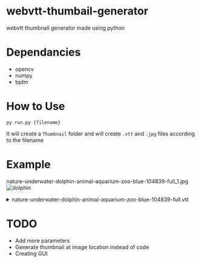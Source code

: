 # webvtt-thumbail-generator
webvtt thumbnail generator made using python

# Dependancies
- opencv
- numpy
- tqdm 

# How to Use

    py run.py {filename}
  
It will create a `Thumbnail` folder and will create `.vtt` and `.jpg` files according to the filename

# Example
nature-underwater-dolphin-animal-aquarium-zoo-blue-104839-full_1.jpg
![dolphin](https://cdn.jsdelivr.net/gh/calvinanto/webvtt-thumbail-generator/Example/nature-underwater-dolphin-animal-aquarium-zoo-blue-104839-full_1.jpg)

<details>
<summary>nature-underwater-dolphin-animal-aquarium-zoo-blue-104839-full.vtt</summary>
  
    WEBVTT

    00:00:00.000 --> 00:00:01.000
    nature-underwater-dolphin-animal-aquarium-zoo-blue-104839-full_1.jpg#xywh=0,0,426,240

    00:00:01.000 --> 00:00:02.000
    nature-underwater-dolphin-animal-aquarium-zoo-blue-104839-full_1.jpg#xywh=426,0,426,240

    00:00:02.000 --> 00:00:03.000
    nature-underwater-dolphin-animal-aquarium-zoo-blue-104839-full_1.jpg#xywh=852,0,426,240

    00:00:03.000 --> 00:00:04.000
    nature-underwater-dolphin-animal-aquarium-zoo-blue-104839-full_1.jpg#xywh=1278,0,426,240

    00:00:04.000 --> 00:00:05.000
    nature-underwater-dolphin-animal-aquarium-zoo-blue-104839-full_1.jpg#xywh=1704,0,426,240

    00:00:05.000 --> 00:00:06.000
    nature-underwater-dolphin-animal-aquarium-zoo-blue-104839-full_1.jpg#xywh=0,240,426,240

    00:00:06.000 --> 00:00:07.000
    nature-underwater-dolphin-animal-aquarium-zoo-blue-104839-full_1.jpg#xywh=426,240,426,240

    00:00:07.000 --> 00:00:08.000
    nature-underwater-dolphin-animal-aquarium-zoo-blue-104839-full_1.jpg#xywh=852,240,426,240

    00:00:08.000 --> 00:00:09.000
    nature-underwater-dolphin-animal-aquarium-zoo-blue-104839-full_1.jpg#xywh=1278,240,426,240

    00:00:09.000 --> 00:00:10.000
    nature-underwater-dolphin-animal-aquarium-zoo-blue-104839-full_1.jpg#xywh=1704,240,426,240

    00:00:10.000 --> 00:00:11.000
    nature-underwater-dolphin-animal-aquarium-zoo-blue-104839-full_1.jpg#xywh=0,480,426,240

    00:00:11.000 --> 00:00:12.000
    nature-underwater-dolphin-animal-aquarium-zoo-blue-104839-full_1.jpg#xywh=426,480,426,240

    00:00:12.000 --> 00:00:13.000
    nature-underwater-dolphin-animal-aquarium-zoo-blue-104839-full_1.jpg#xywh=852,480,426,240

    00:00:13.000 --> 00:00:14.000
    nature-underwater-dolphin-animal-aquarium-zoo-blue-104839-full_1.jpg#xywh=1278,480,426,240

    00:00:14.000 --> 00:00:15.000
    nature-underwater-dolphin-animal-aquarium-zoo-blue-104839-full_1.jpg#xywh=1704,480,426,240

    00:00:15.000 --> 00:00:16.000
    nature-underwater-dolphin-animal-aquarium-zoo-blue-104839-full_1.jpg#xywh=0,720,426,240

    00:00:16.000 --> 00:00:17.000
    nature-underwater-dolphin-animal-aquarium-zoo-blue-104839-full_1.jpg#xywh=426,720,426,240

    00:00:17.000 --> 00:00:18.000
    nature-underwater-dolphin-animal-aquarium-zoo-blue-104839-full_1.jpg#xywh=852,720,426,240

    00:00:18.000 --> 00:00:19.000
    nature-underwater-dolphin-animal-aquarium-zoo-blue-104839-full_1.jpg#xywh=1278,720,426,240

    00:00:19.000 --> 00:00:20.000
    nature-underwater-dolphin-animal-aquarium-zoo-blue-104839-full_1.jpg#xywh=1704,720,426,240

    00:00:20.000 --> 00:00:21.000
    nature-underwater-dolphin-animal-aquarium-zoo-blue-104839-full_1.jpg#xywh=0,960,426,240

    00:00:21.000 --> 00:00:22.000
    nature-underwater-dolphin-animal-aquarium-zoo-blue-104839-full_1.jpg#xywh=426,960,426,240

    00:00:22.000 --> 00:00:23.000
    nature-underwater-dolphin-animal-aquarium-zoo-blue-104839-full_1.jpg#xywh=852,960,426,240

    00:00:23.000 --> 00:00:23.857
    nature-underwater-dolphin-animal-aquarium-zoo-blue-104839-full_1.jpg#xywh=1278,960,426,240
 </details>
 
# TODO
- Add more parameters
- Generate thumbnail at image location instead of code
- Creating GUI
